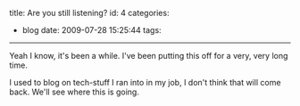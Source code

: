 title: Are you still listening?
id: 4
categories:
  - blog
date: 2009-07-28 15:25:44
tags:
---

Yeah I know, it's been a while. I've been putting this off for a very, very long time.

I used to blog on tech-stuff I ran into in my job, I don't think that will come back. We'll see where this is going.